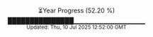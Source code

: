 <p align="center">
⏳Year Progress (52.20 %) <br>
███████████████▁▁▁▁▁▁▁▁▁▁▁▁▁▁▁ <br>
<sub>Updated: Thu, 10 Jul 2025 12:52:00 GMT</sub>
</p>

